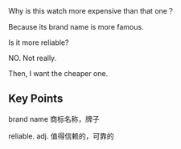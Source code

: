 Why is this watch more expensive than that one？

Because its brand name is more famous.

Is it more reliable?

NO. Not really.

Then, I want the cheaper one.

## Key Points
brand name 商标名称，牌子

reliable. adj. 值得信赖的，可靠的
